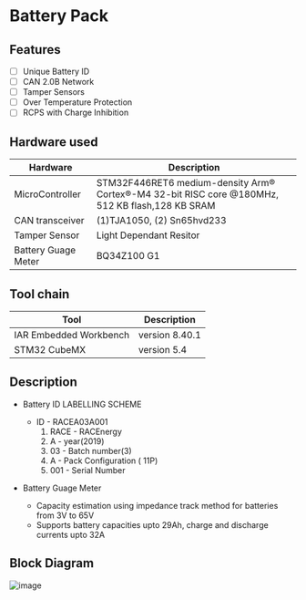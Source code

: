 # Battery Pack

## Features
- [ ] Unique Battery ID
- [ ] CAN 2.0B Network
- [ ] Tamper Sensors
- [ ] Over Temperature Protection
- [ ] RCPS with Charge Inhibition

## Hardware used
 |Hardware <?dbfo bgcolor="dark brown"?>             |Description <?dbfo bgcolor="dark brown"?>|
 |---|---|
 |MicroController       | STM32F446RET6 medium-density Arm® Cortex®-M4 32-bit RISC core @180MHz, 512 KB flash,128 KB SRAM|
 |CAN transceiver       |(1)TJA1050, (2) Sn65hvd233|
 |Tamper Sensor         |Light Dependant Resitor|
 | Battery Guage Meter  |BQ34Z100 G1
 
## Tool chain
|Tool <?dbfo bgcolor="dark brown"?>|Description <?dbfo bgcolor="dark brown"?>|
|---|---|
|IAR Embedded Workbench|version 8.40.1|
|STM32 CubeMX|version 5.4|

## Description
* Battery ID LABELLING SCHEME
     
     * ID - RACEA03A001
       1.  RACE - RACEnergy             
       2.  A - year(2019)
       3.  03 - Batch number(3)
       4.  A - Pack Configuration ( 11P)
       5.  001 - Serial Number
 
* Battery Guage Meter
    * Capacity estimation using impedance track method for batteries from 3V to 65V
    * Supports battery capacities upto 29Ah, charge and discharge currents upto 32A

## Block Diagram
![image](https://github.com/vatsava-rac/Battery_Pack/blob/master/Docs/block%20diagram/battery_blockdiagram_v_1_2.jpg)
